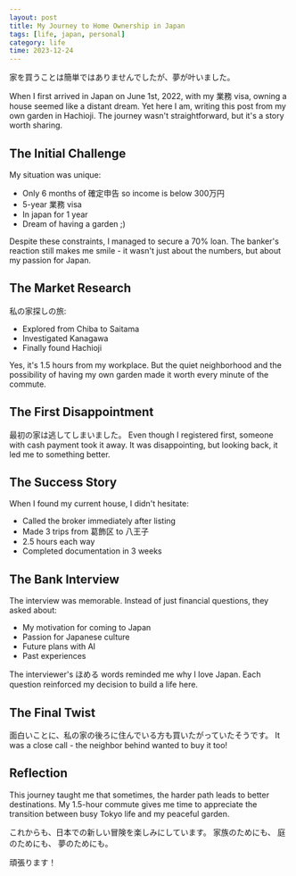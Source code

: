 ```yaml
---
layout: post
title: My Journey to Home Ownership in Japan
tags: [life, japan, personal]
category: life
time: 2023-12-24
---
```


家を買うことは簡単ではありませんでしたが、夢が叶いました。

When I first arrived in Japan on June 1st, 2022, with my 業務 visa, owning a house seemed like a distant dream. Yet here I am, writing this post from my own garden in Hachioji. The journey wasn't straightforward, but it's a story worth sharing.

## The Initial Challenge

My situation was unique:
- Only 6 months of 確定申告 so income is below 300万円
- 5-year 業務 visa
- In japan for 1 year
- Dream of having a garden ;)

Despite these constraints, I managed to secure a 70% loan. The banker's reaction still makes me smile - it wasn't just about the numbers, but about my passion for Japan.

## The Market Research

私の家探しの旅:
- Explored from Chiba to Saitama
- Investigated Kanagawa
- Finally found Hachioji

Yes, it's 1.5 hours from my workplace. But the quiet neighborhood and the possibility of having my own garden made it worth every minute of the commute.

## The First Disappointment

最初の家は逃してしまいました。
Even though I registered first, someone with cash payment took it away. It was disappointing, but looking back, it led me to something better.

## The Success Story

When I found my current house, I didn't hesitate:
- Called the broker immediately after listing
- Made 3 trips from 葛飾区 to 八王子
- 2.5 hours each way
- Completed documentation in 3 weeks

## The Bank Interview

The interview was memorable. Instead of just financial questions, they asked about:
- My motivation for coming to Japan
- Passion for Japanese culture
- Future plans with AI
- Past experiences

The interviewer's ほめる words reminded me why I love Japan. Each question reinforced my decision to build a life here.

## The Final Twist

面白いことに、私の家の後ろに住んでいる方も買いたがっていたそうです。
It was a close call - the neighbor behind wanted to buy it too!

## Reflection

This journey taught me that sometimes, the harder path leads to better destinations. My 1.5-hour commute gives me time to appreciate the transition between busy Tokyo life and my peaceful garden.

これからも、日本での新しい冒険を楽しみにしています。
家族のためにも、
庭のためにも、
夢のためにも。

頑張ります！